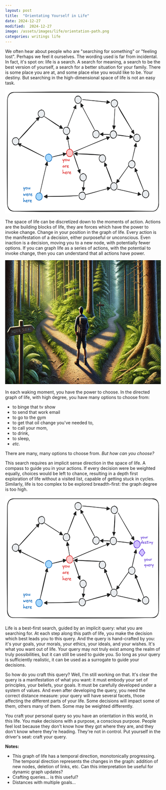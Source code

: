 ```yaml
---
layout: post
title:  "Orientating Yourself in Life"
date: 2024-12-27
modified:  2024-12-27
image: /assets/images/life/orientation-path.png
categories: writings life
---
```


We often hear about people who are "searching for something" or "feeling lost". Perhaps we feel it ourselves. The wording
used is far from incidental. In fact, it's spot on: life is a search. A search for meaning, a search to be the best
version of yourself, a search for a better situation for your family. There is some place you are at, and some place else 
you would like to be. Your destiny. But searching in the high-dimensional space of life is not an easy task. 

<p align="center">
  <img src="/assets/images/life/orientation-im1.png" alt="life as a graph" width="600" height="400">
</p>

The space of life can be discretized down to the moments of action. Actions are the building blocks of life, they are forces
which have the power to invoke change. Change in your position in the graph of life. Every action is the manifestation of a decision, either purposeful or unconscious. Even inaction is a decision, moving you to a new node, with potentially fewer options. If you can graph life as a series of actions, with the potential to invoke change, then you can understand that all actions have power. 

<p align="center">
  <img src="/assets/images/life/orientation-path.png" alt="paths to choose from" width="600" height="400">
</p>

In each waking moment, you have the power to choose. In the directed graph of life, with high degree, you have many options to choose from: 
- to binge that tv show
- to send that work email
- to go to the gym
- to get that oil change you've needed to, 
- to call your mom, 
- to drink,
- to sleep,
- *etc.*

There are many, many options to choose from. *But how can you choose?*

This search requires an implicit sense direction in the space of life. A compass to guide you in your actions. If every
decision were be weighted equally, choices would be left to chance, resulting in a depth first exploration of life without a visited list, capable of getting stuck in cycles. Similarly, life is too complex to be explored breadth-first: the graph
degree is too high. 

<p align="center">
  <img src="/assets/images/life/orientation-im2.png" alt="your query" width="600" height="400">
</p>

Life is a best-first search, guided by an implicit query: what you are searching for. At each step along this path of
life, you make the decision which best leads you to this query. And the query is hand-crafted by you: it's
your goals, your morals, your ethics, your ideals, and your wishes. It's what you want out of life. Your query may not truly exist among the realm of truly possibilities, but it can still be used to guide you. So long as your query is sufficiently realistic, it can be used as a surrogate to guide your decisions. 

So how do you craft this query? Well, I'm still working on that. It's clear the query is a manifestation of what you want: it must embody your set of principles, your beliefs, your goals. It must be carefully developed under
a system of values. And even after developing the query, you need the correct distance measure: your query will have several facets, those affecting the different parts of your life. Some decisions will impact some of them, others many of them. Some may be weighted differently. 

You craft your personal query so you have an orientation in this world, in this life. You make decisions with a purpose, a conscious purpose. People feel lost because they don't know how they got where they are, and they don't know where they're heading. They're not in control. Put yourself in the driver's seat: craft your query. 


**Notes:**
- This graph of life has a temporal direction, monotonically progressing. The temporal direction represents the changes in
the graph: addition of new nodes, deletion of links, etc. Can this interpretation be useful for dynamic graph updates? 
- Crafting queries... is this useful?
- Distances with multiple goals... 